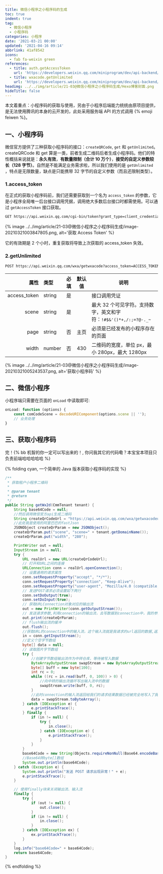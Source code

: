 ```yaml
---
title: 微信小程序之小程序码的生成
toc: true
indent: true
tag:
  - 微信小程序
  - 小程序码
categories: 小程序
date: '2021-03-21 00:00'
updated: '2021-04-16 09:14'
abbrlink: 41af8542
icons:
  - fab fa-weixin green
references:
  - title: auth.getAccessToken
    url: 'https://developers.weixin.qq.com/miniprogram/dev/api-backend/open-api/access-token/auth.getAccessToken.html'
  - title: wxacode.getUnlimited
    url: 'https://developers.weixin.qq.com/miniprogram/dev/api-backend/open-api/qr-code/wxacode.getUnlimited.html'
headimg: ../../img/article/21-03@微信小程序之小程序码生成/Hexo博客封面.png
hideTitle: false
---
```


本文着重点：小程序码的获取与使用，另由于小程序后端能力统统由原项目提供，是无法使用腾讯的本身的云开发的，此处采用服务端 API 的方式调用 {% emoji feiwen %}。

<!-- more -->

## 一、小程序码

微信官方提供了三种获取小程序码的接口：`createQRCode`, `get` 和 `getUnlimited`。createQRCode 和 get 算是一类，前者生成二维码后者生成小程序码。他们的特性概括来说就是：**永久有效**，**有数量限制（合计 10 万个）**，**接受的自定义参数较长（128 字节）**。自然是不能满足业务需求啦，所以我们使用的是 `getUnlimited` ，特点是无限数量，缺点是只能携带 32 字节的自定义参数（而且还限制类型）。

### 1.access_token

在正式的获取小程序码前，我们还需要获取到一个名为 `access_token` 的参数，它是小程序全局唯一后台接口调用凭据，调用绝大多数后台接口时都需使用。可以通过 `getAccessToken` 接口获取。

```txt 请求地址
GET https://api.weixin.qq.com/cgi-bin/token?grant_type=client_credential&appid=APPID&secret=APPSECRET
```

{% image ../../img/article/21-03@微信小程序之小程序码生成/image-20210321003847805.png, alt='获取 Access Token' %}

它的有效期是 2 个小时，重复获取将导致上次获取的 access_token 失效。

### 2.getUnlimited

```txt 请求地址
POST https://api.weixin.qq.com/wxa/getwxacode?access_token=ACCESS_TOKEN
```

|         属性 | 类型   | 必填 | 默认值 | 说明                                                         |
| -----------: | :----- | :--: | :----: | ------------------------------------------------------------ |
| access_token | string |  是  |        | 接口调用凭证                                                 |
|        scene | string |  是  |        | 最大 32 个可见字符。支持数字，英文和字符：`!#$&'()*+,/:;=?@-._~` |
|         page | string |  否  |  主页  | 必须是已经发布的小程序存在的页面                             |
|        width | number |  否  |  430   | 二维码的宽度，单位 px，最小 280px，最大 1280px               |

{% image ../../img/article/21-03@微信小程序之小程序码生成/image-20210321005243537.png, alt='获取小程序码' %}

## 二、微信小程序

小程序端只需要在页面的 `onLoad` 中读取即可:

```js 读取传参
onLoad: function (options) {
    const comCodeScene = decodeURIComponent(options.scene || '');
    // 业务处理
}
```

## 三、获取小程序码

完！{% bb 机智的你一定可以写出来的！, 你问我其它的代码嘞？本宝宝本项目只负责前端哈哈哈哈哈 %}

{% folding cyan, 一个简单的 Java 版本获取小程序码的实现 %}

```java 获取小程序码
/**
 * 获取租户小程序二维码
 *
 * @param tenant
 * @return
 */
public String getWx2d(CmmTenant tenant) {
    String base64Code = null;
    //然后调用微信官方api生成二维码
    String createQrCodeUrl = "https://api.weixin.qq.com/wxa/getwxacodeunlimit?access_token=" + getToken();
    //此处我是使用的阿里巴巴的fastJson
    JSONObject createQrParam = new JSONObject();
    createQrParam.put("scene", "scene=" + tenant.getDomainName());
    createQrParam.put("width", "280");

    PrintWriter out = null;
    InputStream in = null;
    try {
        URL realUrl = new URL(createQrCodeUrl);
        // 打开和URL之间的连接
        URLConnection conn = realUrl.openConnection();
        // 设置通用的请求属性
        conn.setRequestProperty("accept", "*/*");
        conn.setRequestProperty("connection", "Keep-Alive");
        conn.setRequestProperty("user-agent", "Mozilla/4.0 (compatible; MSIE 6.0; Windows NT 5.1;SV1)");
        // 发送POST请求必须设置如下两行
        conn.setDoOutput(true);
        conn.setDoInput(true);
        // 获取URLConnection对象对应的输出流
        out = new PrintWriter(conn.getOutputStream());
        // 发送请求参数,利用connection的输出流，去写数据到connection中，我的参数数据流出我的电脑内存到connection中，让connection把参数帮我传到URL中去请求。
        out.print(createQrParam);
        // flush输出流的缓冲
        out.flush();
        //获取URL的connection中的输入流，这个输入流就是我请求的url返回的数据,返回的数据在这个输入流中，流入我内存，我将从此流中读取数据。
        in = conn.getInputStream();
        //定义个空字节数组
        byte[] data = null;
        // 读取图片字节数组
        try {
            //创建字节数组输出流作为中转仓库，等待被写入数据
            ByteArrayOutputStream swapStream = new ByteArrayOutputStream();
            byte[] buff = new byte[100];
            int rc = 0;
            while ((rc = in.read(buff, 0, 100)) > 0) {
                //向中转的输出流循环写出输入流中的数据
                swapStream.write(buff, 0, rc);
            }
            //此时connection的输入流返回给我们的请求结果数据已经被完全地写入了我们定义的中转输出流swapStream中
            data = swapStream.toByteArray();
        } catch (IOException e) {
            e.printStackTrace();
        } finally {
            if (in != null) {
                try {
                    in.close();
                } catch (IOException e) {
                    e.printStackTrace();
                }
            }
        }
        base64Code = new String(Objects.requireNonNull(Base64.encodeBase64(data)));
        //Base64转byte[]数组
        System.out.println(base64Code);
    } catch (Exception e) {
        System.out.println("发送 POST 请求出现异常！" + e);
        e.printStackTrace();
    }

    // 使用finally块来关闭输出流、输入流
    finally {
        try {
            if (out != null) {
                out.close();
            }
            if (in != null) {
                in.close();
            }
        } catch (IOException ex) {
            ex.printStackTrace();
        }
    }
    log.info("base64Code=" + base64Code);
    return base64Code;
}
```

{% endfolding %}

